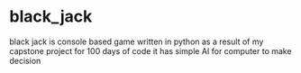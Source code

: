 # black_jack
black jack is console based game written in python
as a result of my capstone project for 100 days of code
it has simple AI for computer to make decision 
